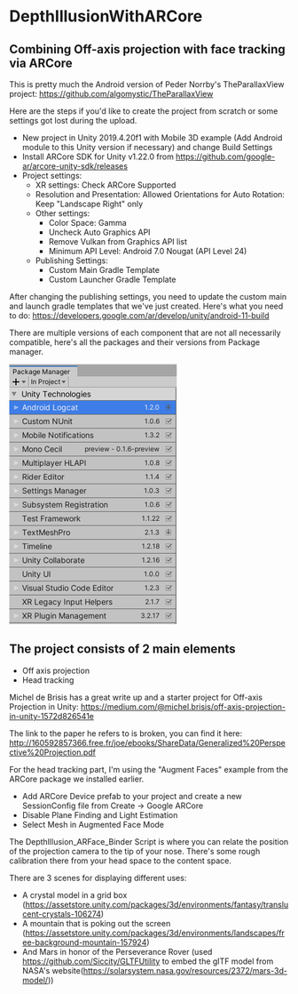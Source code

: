 # DepthIllusionWithARCore
## Combining Off-axis projection with face tracking via ARCore

This is pretty much the Android version of Peder Norrby's TheParallaxView project:
https://github.com/algomystic/TheParallaxView

Here are the steps if you'd like to create the project from scratch or some settings got lost during the upload.
- New project in Unity 2019.4.20f1 with Mobile 3D example (Add Android module to this Unity version if necessary) and change Build Settings
- Install ARCore SDK for Unity v1.22.0 from https://github.com/google-ar/arcore-unity-sdk/releases
- Project settings: 
	- XR settings: Check ARCore Supported
	- Resolution and Presentation: Allowed Orientations for Auto Rotation: Keep "Landscape Right" only
	- Other settings: 
		- Color Space: Gamma
		- Uncheck Auto Graphics API
		- Remove Vulkan from Graphics API list
		- Minimum API Level: Android 7.0 Nougat (API Level 24)
	- Publishing Settings:
		- Custom Main Gradle Template
		- Custom Launcher Gradle Template

After changing the publishing settings, you need to update the custom main and launch gradle templates that we've just created. 
Here's what you need to do: https://developers.google.com/ar/develop/unity/android-11-build

There are multiple versions of each component that are not all necessarily compatible, here's all the packages and their versions from Package manager. 

![alt text](https://github.com/kocosman/DepthIllusionWithARCore/blob/master/GIFS/DepthIllusionARCore_PackageManager.png)

## The project consists of 2 main elements
- Off axis projection
- Head tracking

Michel de Brisis has a great write up and a starter project for Off-axis Projection in Unity: https://medium.com/@michel.brisis/off-axis-projection-in-unity-1572d826541e

The link to the paper he refers to is broken, you can find it here:
http://160592857366.free.fr/joe/ebooks/ShareData/Generalized%20Perspective%20Projection.pdf

For the head tracking part, I'm using the "Augment Faces" example from the ARCore package we installed earlier.

- Add ARCore Device prefab to your project and create a new SessionConfig file from Create -> Google ARCore
- Disable Plane Finding and Light Estimation
- Select Mesh in Augmented Face Mode

The DepthIllusion_ARFace_Binder Script is where you can relate the position of the projection camera to the tip of your nose. 
There's some rough calibration there from your head space to the content space. 

There are 3 scenes for displaying different uses:
- A crystal model in a grid box (https://assetstore.unity.com/packages/3d/environments/fantasy/translucent-crystals-106274)
- A mountain that is poking out the screen (https://assetstore.unity.com/packages/3d/environments/landscapes/free-background-mountain-157924)
- And Mars in honor of the Perseverance Rover (used https://github.com/Siccity/GLTFUtility to embed the gITF model from NASA's website(https://solarsystem.nasa.gov/resources/2372/mars-3d-model/))




